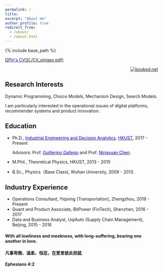 ```yaml
---
permalink: /
title: 
excerpt: "About me"
author_profile: true
redirect_from: 
  - /about/
  - /about.html
---
```


{% include base_path %}

 
<!-- weather widget start --><a target="_blank" href="https://www.booked.net/weather/tsing-yi-52898">[[<span style="color:blue">Pin's CV</span>]](./CV_pingao.pdf) <p align="right"><img src="https://w.bookcdn.com/weather/picture/2_52898_1_1_009fa0_350_ffffff_333333_08488D_1_ffffff_333333_0_6.png?scode=124&domid=w209&anc_id=86445"  alt="booked.net"/></p></a><!-- weather widget end -->
## Research Interests
Dynamic Programming, Choice Models, Mechanism Design, Search Models.

I am particularly interested in the operational issues of digital platforms, recommender systems and product innovation.

## Education
- Ph.D., [<span style="color:blue">Industrial Engineering and Decision Analytics</span>](https://ieda.ust.hk/eng/index.php), [<span style="color:blue">HKUST</span>](https://www.ust.hk/home),  2017 - Present

  Advisors: Prof. [<span style="color:blue">Guillermo Gallego</span>](https://ieda.ust.hk/dfaculty/ggallego/) and Prof. [<span style="color:blue">Ningyuan Chen</span>](http://individual.utoronto.ca/ningyuanchen/).
  
- M.Phil., Theoretical Physics, HKUST, 2013 - 2015

- B.Sc., Physics（Base Class), Wuhan University, 2009 - 2013.

## Industry Experience
- Operations Consultant, Yiqixing (Transportation), Zhengzhou, 2019 - Present
- Quant and Product Associate, BitPower (FinTech), Shenzhen,  2016 - 2017
- Data and Business Analyst, UqiAuto (Supply Chain Management), Beijing, 2015 - 2016


#### With all lowliness and meekness, with long-suffering, bearing one another in love. 
#### 凡事卑微、温柔、恒忍，在爱里彼此担就.
#### Ephesians 4:2

